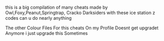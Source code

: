 this is a big compilation of many cheats
 made by Owl,Foxy,Peanut,Springtrap,
Cracko Darksiders 
with these ice station z codes can u do 
nearly anything

The other Colour Files For this cheats On
my Profile Doesnt get upgradet Anymore i 
just upgrade this Sometimes
